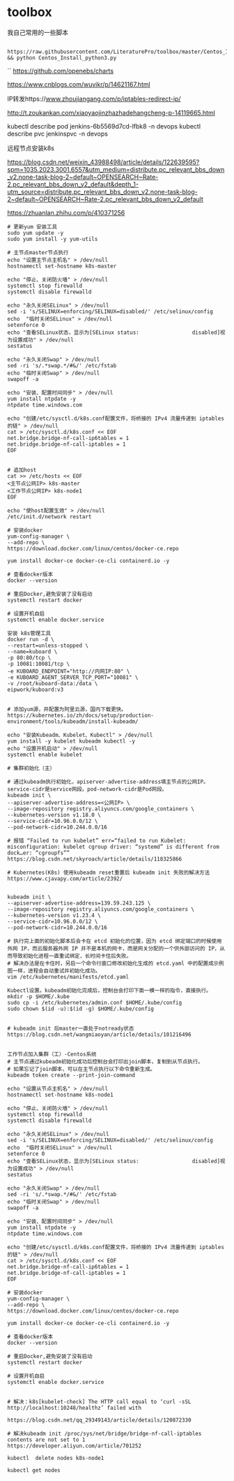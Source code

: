 # toolbox
我自己常用的一些脚本


        https://raw.githubusercontent.com/LiteraturePro/toolbox/master/Centos_Install_python3.py && python Centos_Install_python3.py


``
https://github.com/openebs/charts

https://www.cnblogs.com/wuvikr/p/14621167.html

IP转发https://www.zhoujiangang.com/p/iptables-redirect-ip/


http://t.zoukankan.com/xiaoyaojinzhazhadehangcheng-p-14119665.html

kubectl describe pod jenkins-6b5569d7cd-lfbk8 -n devops
kubectl describe pvc jenkinspvc -n devops

远程节点安装k8s

https://blog.csdn.net/weixin_43988498/article/details/122639595?spm=1035.2023.3001.6557&utm_medium=distribute.pc_relevant_bbs_down_v2.none-task-blog-2~default~OPENSEARCH~Rate-2.pc_relevant_bbs_down_v2_default&depth_1-utm_source=distribute.pc_relevant_bbs_down_v2.none-task-blog-2~default~OPENSEARCH~Rate-2.pc_relevant_bbs_down_v2_default


https://zhuanlan.zhihu.com/p/410371256

    # 更新yum 安装工具
    sudo yum update -y
    sudo yum install -y yum-utils
    
    # 主节点master节点执行
    echo "设置主节点主机名" > /dev/null
    hostnamectl set-hostname k8s-master
    
    echo "停止、关闭防火墙" > /dev/null
    systemctl stop firewalld
    systemctl disable firewalld
    
    echo "永久关闭SELinux" > /dev/null
    sed -i 's/SELINUX=enforcing/SELINUX=disabled/' /etc/selinux/config
    echo  "临时关闭SELinux" > /dev/null
    setenforce 0
    echo "查看SELinux状态，显示为[SELinux status:                 disabled]视为设置成功" > /dev/null
    sestatus
    
    echo "永久关闭Swap" > /dev/null
    sed -ri 's/.*swap.*/#&/' /etc/fstab
    echo "临时关闭Swap" > /dev/null
    swapoff -a
    
    echo "安装、配置时间同步" > /dev/null
    yum install ntpdate -y
    ntpdate time.windows.com

    echo "创建/etc/sysctl.d/k8s.conf配置文件，将桥接的 IPv4 流量传递到 iptables 的链" > /dev/null
    cat > /etc/sysctl.d/k8s.conf << EOF 
    net.bridge.bridge-nf-call-ip6tables = 1
    net.bridge.bridge-nf-call-iptables = 1 
    EOF
    
    
    # 追加host
    cat >> /etc/hosts << EOF 
    <主节点公网IP> k8s-master
    <工作节点公网IP> k8s-node1
    EOF

    echo "使host配置生效" > /dev/null
    /etc/init.d/network restart
    
    # 安装docker
    yum-config-manager \
    --add-repo \
    https://download.docker.com/linux/centos/docker-ce.repo
    
    yum install docker-ce docker-ce-cli containerd.io -y
    
    # 查看docker版本
    docker --version
    
    # 重启Docker,避免安装了没有启动
    systemctl restart docker
    
    # 设置开机自启
    systemctl enable docker.service
    
    安装 k8s管理工具
    docker run -d \
    --restart=unless-stopped \
    --name=kuboard \
    -p 80:80/tcp \
    -p 10081:10081/tcp \
    -e KUBOARD_ENDPOINT="http://内网IP:80" \
    -e KUBOARD_AGENT_SERVER_TCP_PORT="10081" \
    -v /root/kuboard-data:/data \
    eipwork/kuboard:v3
    
    
    # 添加yum源，并配置为阿里云源，国内下载更快。
    https://kubernetes.io/zh/docs/setup/production-environment/tools/kubeadm/install-kubeadm/
    
    echo "安装Kubeadm、Kubelet、Kubectl" > /dev/null
    yum install -y kubelet kubeadm kubectl -y
    echo "设置开机启动" > /dev/null
    systemctl enable kubelet
    
    # 集群初始化（主）
    
    # 通过kubeadm执行初始化，apiserver-advertise-address填主节点的公网IP。service-cidr是service网段。pod-network-cidr是Pod网段。
    kubeadm init \
    --apiserver-advertise-address=<公网IP> \
    --image-repository registry.aliyuncs.com/google_containers \
    --kubernetes-version v1.18.0 \
    --service-cidr=10.96.0.0/12 \
    --pod-network-cidr=10.244.0.0/16
    
    # 报错 “Failed to run kubelet” err=“failed to run Kubelet: misconfiguration: kubelet cgroup driver: “systemd” is different from dock…er: “cgroupfs””
    https://blog.csdn.net/skyroach/article/details/118325866
    
    # Kubernetes(K8s) 使用kubeadm reset重置后 kubeadm init 失败的解决方法
    https://www.cjavapy.com/article/2392/
    
    
    kubeadm init \
    --apiserver-advertise-address=139.59.243.125 \
    --image-repository registry.aliyuncs.com/google_containers \
    --kubernetes-version v1.23.4 \
    --service-cidr=10.96.0.0/12 \
    --pod-network-cidr=10.244.0.0/16
    
    # 执行完上面的初始化脚本后会卡在 etcd 初始化的位置，因为 etcd 绑定端口的时候使用外网 IP，而云服务器外网 IP 并不是本机的网卡，而是网关分配的一个供外部访问的 IP，从而导致初始化进程一直重试绑定，长时间卡住后失败。
    # 解决办法是在卡住时，另启一个命令行窗口修改初始化生成的 etcd.yaml 中的配置成示例图一样，进程会自动重试并初始化成功。
    vim /etc/kubernetes/manifests/etcd.yaml
    
    Kubectl设置。kubeadm初始化完成后，控制台会打印下面一模一样的指令，直接执行。
    mkdir -p $HOME/.kube
    sudo cp -i /etc/kubernetes/admin.conf $HOME/.kube/config
    sudo chown $(id -u):$(id -g) $HOME/.kube/config
    
    
    # kubeadm init 后master一直处于notready状态
    https://blog.csdn.net/wangmiaoyan/article/details/101216496
    
    
    工作节点加入集群（工）-Centos系统
    # 主节点通过kubeadm初始化成功后控制台会打印出join脚本，复制到从节点执行。
    # 如果忘记了join脚本，可以在主节点执行以下命令重新生成。
    kubeadm token create --print-join-command
    
    echo "设置从节点主机名" > /dev/null
    hostnamectl set-hostname k8s-node1
    
    echo "停止、关闭防火墙" > /dev/null
    systemctl stop firewalld
    systemctl disable firewalld
    
    echo "永久关闭SELinux" > /dev/null
    sed -i 's/SELINUX=enforcing/SELINUX=disabled/' /etc/selinux/config
    echo  "临时关闭SELinux" > /dev/null
    setenforce 0
    echo "查看SELinux状态，显示为[SELinux status:                 disabled]视为设置成功" > /dev/null
    sestatus
    
    echo "永久关闭Swap" > /dev/null
    sed -ri 's/.*swap.*/#&/' /etc/fstab
    echo "临时关闭Swap" > /dev/null
    swapoff -a
    
    echo "安装、配置时间同步" > /dev/null
    yum install ntpdate -y
    ntpdate time.windows.com

    echo "创建/etc/sysctl.d/k8s.conf配置文件，将桥接的 IPv4 流量传递到 iptables 的链" > /dev/null
    cat > /etc/sysctl.d/k8s.conf << EOF 
    net.bridge.bridge-nf-call-ip6tables = 1
    net.bridge.bridge-nf-call-iptables = 1 
    EOF
    
    # 安装docker
    yum-config-manager \
    --add-repo \
    https://download.docker.com/linux/centos/docker-ce.repo
    
    yum install docker-ce docker-ce-cli containerd.io -y
    
    # 查看docker版本
    docker --version
    
    # 重启Docker,避免安装了没有启动
    systemctl restart docker
    
    # 设置开机自启
    systemctl enable docker.service
    
    
    # 解决：k8s[kubelet-check] The HTTP call equal to ‘curl -sSL http://localhost:10248/healthz’ failed with
   
    https://blog.csdn.net/qq_29349143/article/details/120872330
    
    # 解决kubeadm init /proc/sys/net/bridge/bridge-nf-call-iptables contents are not set to 1
    https://developer.aliyun.com/article/701252
    
    kubectl  delete nodes k8s-node1
    
    kubectl get nodes
    
    
    

    
    
    
    
    
